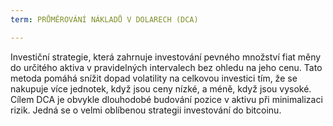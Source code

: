 ```yaml
---
term: PRŮMĚROVÁNÍ NÁKLADŮ V DOLARECH (DCA)

---
```

Investiční strategie, která zahrnuje investování pevného množství fiat měny do určitého aktiva v pravidelných intervalech bez ohledu na jeho cenu. Tato metoda pomáhá snížit dopad volatility na celkovou investici tím, že se nakupuje více jednotek, když jsou ceny nízké, a méně, když jsou vysoké. Cílem DCA je obvykle dlouhodobé budování pozice v aktivu při minimalizaci rizik. Jedná se o velmi oblíbenou strategii investování do bitcoinu.